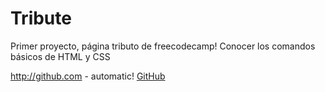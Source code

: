 # Tribute
Primer proyecto, página tributo de freecodecamp!
Conocer los comandos básicos de HTML y CSS


http://github.com - automatic!
[GitHub](https://oscarprv.github.io/Tribute/)

